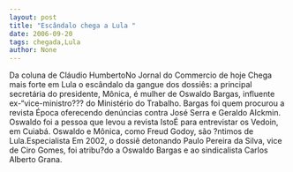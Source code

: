 ```yaml
---
layout: post
title: "Escândalo chega a Lula "
date: 2006-09-20
tags: chegada,Lula
author: None
---
```

Da coluna de Cláudio HumbertoNo Jornal do Commercio de hoje
Chega mais forte em Lula o escândalo da gangue dos dossiês: a principal secretária do presidente, Mônica, é mulher de Oswaldo Bargas, influente ex-“vice-ministro??? do Ministério do Trabalho. Bargas foi quem procurou a revista Época oferecendo denúncias contra José Serra e Geraldo Alckmin. Oswaldo foi a pessoa que levou a revista IstoÉ para entrevistar os Vedoin, em Cuiabá. Oswaldo e Mônica, como Freud Godoy, são ?ntimos de Lula.Especialista Em 2002, o dossiê detonando Paulo Pereira da Silva, vice de Ciro Gomes, foi atribu?do a Oswaldo Bargas e ao sindicalista Carlos Alberto Grana. 